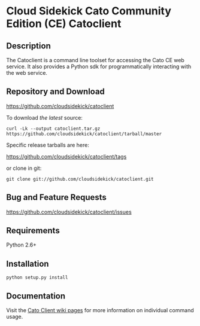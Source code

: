 # Cloud Sidekick Cato Community Edition (CE) Catoclient

## Description

The Catoclient is a command line toolset for accessing the Cato CE 
web service. It also provides a Python sdk for programmatically 
interacting with the web service.

## Repository and Download

https://github.com/cloudsidekick/catoclient

To download _the latest_ source:

```
curl -Lk --output catoclient.tar.gz https://github.com/cloudsidekick/catoclient/tarball/master
```

Specific release tarballs are here:

https://github.com/cloudsidekick/catoclient/tags

or clone in git:

```
git clone git://github.com/cloudsidekick/catoclient.git
```

## Bug and Feature Requests

https://github.com/cloudsidekick/catoclient/issues

## Requirements

Python 2.6+ 

## Installation

```
python setup.py install
```

## Documentation

Visit the [Cato Client wiki pages](http://docs.cloudsidekick.com/docs/cato/restapi/cato-client.html) for more information on individual command usage.
